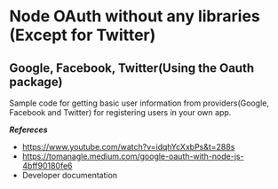 # Node OAuth without any libraries (Except for Twitter)
## Google, Facebook, Twitter(Using the Oauth package)

Sample code for getting basic user information from providers(Google, Facebook and Twitter) for registering users in your own app.

***Refereces***
- https://www.youtube.com/watch?v=idqhYcXxbPs&t=288s
- https://tomanagle.medium.com/google-oauth-with-node-js-4bff90180fe6
- Developer documentation